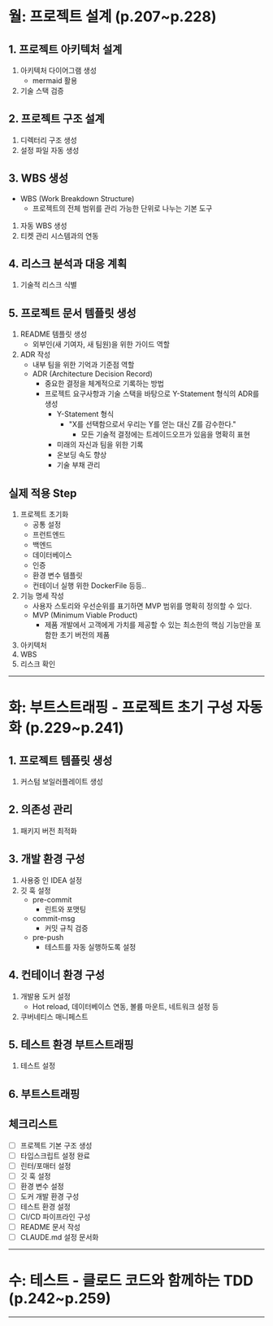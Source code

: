 # 월: 프로젝트 설계 (p.207~p.228)
## 1. 프로젝트 아키텍처 설계
1. 아키텍처 다이어그램 생성
	- mermaid 활용
2. 기술 스택 검증
## 2. 프로젝트 구조 설계
1. 디렉터리 구조 생성
2. 설정 파일 자동 생성
## 3. WBS 생성
- WBS (Work Breakdown Structure)
	- 프로젝트의 전체 범위를 관리 가능한 단위로 나누는 기본 도구
1. 자동 WBS 생성
2. 티켓 관리 시스템과의 연동
## 4. 리스크 분석과 대응 계획
1. 기술적 리스크 식별
## 5. 프로젝트 문서 템플릿 생성
1. README 템플릿 생성
	- 외부인(새 기여자, 새 팀원)을 위한 가이드 역할
2. ADR 작성
	- 내부 팀을 위한 기억과 기준점 역할
	- ADR (Architecture Decision Record)
		- 중요한 결정을 체계적으로 기록하는 방법
		- 프로젝트 요구사항과 기술 스택을 바탕으로 Y-Statement 형식의 ADR를 생성
			- Y-Statement 형식
				- "X를 선택함으로서 우리는 Y를 얻는 대신 Z를 감수한다."
					- 모든 기술적 결정에는 트레이드오프가 있음을 명확히 표현
			- 미래의 자신과 팀을 위한 기록
			- 온보딩 속도 향상
			- 기술 부채 관리

## 실제 적용 Step
1. 프로젝트 초기화
	- 공통 설정
	- 프런트엔드
	- 백엔드
	- 데이터베이스
	- 인증
	- 환경 변수 템플릿
	- 컨테이너 실행 위한 DockerFile 등등..
2. 기능 명세 작성
	- 사용자 스토리와 우선순위를 표기하면 MVP 범위를 명확히 정의할 수 있다.
	- MVP (Minimum Viable Product)
		- 제품 개발에서 고객에게 가치를 제공할 수 있는 최소한의 핵심 기능만을 포함한 초기 버전의 제품
3. 아키텍처
4. WBS
5. 리스크 확인
---
# 화: 부트스트래핑 - 프로젝트 초기 구성 자동화 (p.229~p.241)
## 1. 프로젝트 템플릿 생성
1. 커스텀 보일러플레이트 생성
## 2. 의존성 관리
1. 패키지 버전 최적화
## 3. 개발 환경 구성
1. 사용중 인 IDEA 설정
2. 깃 훅 설정
	- pre-commit
		- 린트와 포맷팅
	- commit-msg
		- 커밋 규칙 검증
	- pre-push
		- 테스트를 자동 실행하도록 설정
## 4. 컨테이너 환경 구성
1. 개발용 도커 설정
	- Hot reload, 데이터베이스 연동, 볼륨 마운트, 네트워크 설정 등
2. 쿠버네티스 매니페스트
## 5. 테스트 환경 부트스트래핑
1. 테스트 설정
## 6. 부트스트래핑

## 체크리스트
- [ ] 프로젝트 기본 구조 생성
- [ ] 타입스크립트 설정 완료
- [ ] 린터/포매터 설정
- [ ] 깃 훅 설정
- [ ] 환경 변수 설정
- [ ] 도커 개발 환경 구성
- [ ] 테스트 환경 설정
- [ ] CI/CD 파이프라인 구성
- [ ] README 문서 작성
- [ ] CLAUDE.md 설정 문서화
---
# 수: 테스트 - 클로드 코드와 함께하는 TDD (p.242~p.259)

---